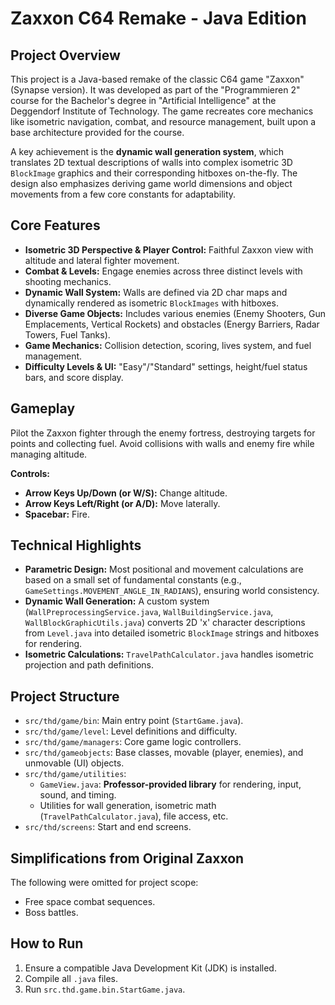# Zaxxon C64 Remake - Java Edition

## Project Overview

This project is a Java-based remake of the classic C64 game "Zaxxon" (Synapse version). It was developed as part of the "Programmieren 2" course for the Bachelor's degree in "Artificial Intelligence" at the Deggendorf Institute of Technology. The game recreates core mechanics like isometric navigation, combat, and resource management, built upon a base architecture provided for the course.

A key achievement is the **dynamic wall generation system**, which translates 2D textual descriptions of walls into complex isometric 3D `BlockImage` graphics and their corresponding hitboxes on-the-fly. The design also emphasizes deriving game world dimensions and object movements from a few core constants for adaptability.

## Core Features

*   **Isometric 3D Perspective & Player Control:** Faithful Zaxxon view with altitude and lateral fighter movement.
*   **Combat & Levels:** Engage enemies across three distinct levels with shooting mechanics.
*   **Dynamic Wall System:** Walls are defined via 2D char maps and dynamically rendered as isometric `BlockImages` with hitboxes.
*   **Diverse Game Objects:** Includes various enemies (Enemy Shooters, Gun Emplacements, Vertical Rockets) and obstacles (Energy Barriers, Radar Towers, Fuel Tanks).
*   **Game Mechanics:** Collision detection, scoring, lives system, and fuel management.
*   **Difficulty Levels & UI:** "Easy"/"Standard" settings, height/fuel status bars, and score display.

## Gameplay

Pilot the Zaxxon fighter through the enemy fortress, destroying targets for points and collecting fuel. Avoid collisions with walls and enemy fire while managing altitude.

**Controls:**
*   **Arrow Keys Up/Down (or W/S):** Change altitude.
*   **Arrow Keys Left/Right (or A/D):** Move laterally.
*   **Spacebar:** Fire.

## Technical Highlights

*   **Parametric Design:** Most positional and movement calculations are based on a small set of fundamental constants (e.g., `GameSettings.MOVEMENT_ANGLE_IN_RADIANS`), ensuring world consistency.
*   **Dynamic Wall Generation:** A custom system (`WallPreprocessingService.java`, `WallBuildingService.java`, `WallBlockGraphicUtils.java`) converts 2D 'x' character descriptions from `Level.java` into detailed isometric `BlockImage` strings and hitboxes for rendering.
*   **Isometric Calculations:** `TravelPathCalculator.java` handles isometric projection and path definitions.

## Project Structure

*   `src/thd/game/bin`: Main entry point (`StartGame.java`).
*   `src/thd/game/level`: Level definitions and difficulty.
*   `src/thd/game/managers`: Core game logic controllers.
*   `src/thd/gameobjects`: Base classes, movable (player, enemies), and unmovable (UI) objects.
*   `src/thd/game/utilities`:
    *   `GameView.java`: **Professor-provided library** for rendering, input, sound, and timing.
    *   Utilities for wall generation, isometric math (`TravelPathCalculator.java`), file access, etc.
*   `src/thd/screens`: Start and end screens.

## Simplifications from Original Zaxxon

The following were omitted for project scope:
*   Free space combat sequences.
*   Boss battles.

## How to Run

1.  Ensure a compatible Java Development Kit (JDK) is installed.
2.  Compile all `.java` files.
3.  Run `src.thd.game.bin.StartGame.java`.
